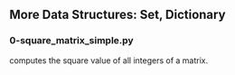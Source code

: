 ## More Data Structures: Set, Dictionary

### 0-square_matrix_simple.py
computes the square value of all integers of a matrix.
